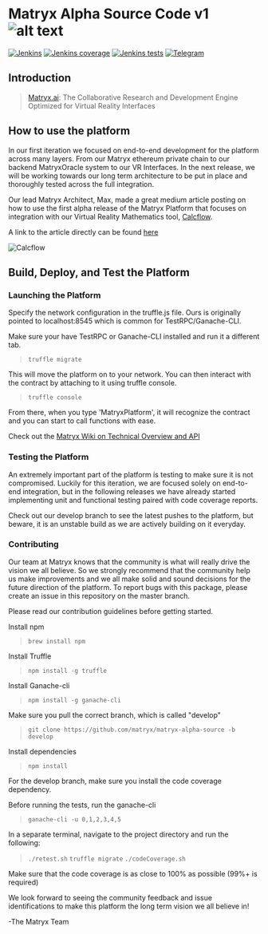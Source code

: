 # Matryx Alpha Source Code v1 ![alt text](https://matryx.ai/static/img/Matryx_Black_Full_Logo.png "Matryx Logo")
[![Jenkins](https://img.shields.io/jenkins/s/https/jenkins.qa.ubuntu.com/view/Precise/view/All%20Precise/job/precise-desktop-amd64_default.svg)](http://jenkins.matryx.ai/matryx-alpha-source/build-status)
[![Jenkins coverage](https://img.shields.io/jenkins/c/https/jenkins.qa.ubuntu.com/view/Utopic/view/All/job/address-book-service-utopic-i386-ci.svg)](http://jenkins.matryx.ai/matryx-alpha-source/code-coverage)
[![Jenkins tests](https://img.shields.io/jenkins/t/https/jenkins.qa.ubuntu.com/view/Precise/view/All%20Precise/job/precise-desktop-amd64_default.svg)](http://jenkins.matryx.ai/matryx-alpha-source/tests)
[![Telegram](https://img.shields.io/badge/chat-Telegram-blue.svg)](https://t.me/matryxai)

## Introduction

> [Matryx.ai](https://www.matryx.ai): 
The Collaborative Research and Development Engine Optimized for Virtual Reality Interfaces

## How to use the platform
In our first iteration we focused on end-to-end development for the platform across many layers. From our Matryx ethereum private chain to our backend MatryxOracle system to our VR Interfaces. 
In the next release, we will be working towards our long term architecture to be put in place and thoroughly tested across the full integration. 

Our lead Matryx Architect, Max, made a great medium article posting on how to use the first alpha release of the Matryx Platform that focuses on integration with our Virtual Reality Mathematics tool, [Calcflow](http://calcflow.io/).

A link to the article directly can be found [here](https://blog.matryx.ai/matryx-alpha-a-how-to-guide-b6b5b9ffcca4)

![Calcflow](https://github.com/matryx/matryx-alpha-source/blob/master/Calcflow_mtx.gif)

## Build, Deploy, and Test the Platform

### Launching the Platform
Specify the network configuration in the truffle.js file. Ours is originally pointed to localhost:8545 which is common for TestRPC/Ganache-CLI.

Make sure your have TestRPC or Ganache-CLI installed and run it a different tab.

>`truffle migrate`

This will move the platform on to your network. You can then interact with the contract by attaching to it using truffle console.
>`truffle console`

From there, when you type 'MatryxPlatform', it will recognize the contract and you can start to call functions with ease.

Check out the [Matryx Wiki on Technical Overview and API](https://github.com/matryx/matryx-alpha-source/wiki/Platform-Technical-Overview-and-API)

### Testing the Platform
An extremely important part of the platform is testing to make sure it is not compromised. Luckily for this iteration, we are focused solely on end-to-end integration, but in the following releases we have already started implementing unit and functional testing paired with code coverage reports.

Check out our develop branch to see the latest pushes to the platform, but beware, it is an unstable build as we are actively building on it everyday.



### Contributing
Our team at Matryx knows that the community is what will really drive the vision we all believe. So we strongly recommend that the community help us make improvements and we all make solid and sound decisions for the future direction of the platform. To report bugs with this package, please create an issue in this repository on the master branch.

Please read our contribution guidelines before getting started.

Install npm
>`brew install npm`

Install Truffle
>`npm install -g truffle`

Install Ganache-cli
>`npm install -g ganache-cli`

Make sure you pull the correct branch, which is called "develop"
>`git clone https://github.com/matryx/matryx-alpha-source -b develop`

Install dependencies
>`npm install`

For the develop branch, make sure you install the code coverage dependency.

Before running the tests, run the ganache-cli
>`ganache-cli -u 0,1,2,3,4,5`

In a separate terminal, navigate to the project directory and run the following:
>`./retest.sh`
>`truffle migrate`
>`./codeCoverage.sh`

Make sure that the code coverage is as close to 100% as possible (99%+ is required)

We look forward to seeing the community feedback and issue identifications to make this platform the long term vision we all believe in!

-The Matryx Team
